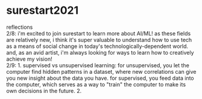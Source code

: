 # surestart2021
reflections  
2/8: i'm excited to join surestart to learn more about AI/ML! as these fields are relatively new, i think it's super valuable to understand how to use tech as a means of social change in today's technologically-dependent world. and, as an avid artist, i'm always looking for ways to learn how to creatively achieve my vision!   
2/9: 1. supervised vs unsupervised learning: for unsupervised, you let the computer find hidden patterns in a dataset, where new correlations can give you new insight about the data you have. for supervised, you feed data into the computer, which serves as a way to "train" the computer to make its own decisions in the future. 
     2. 
